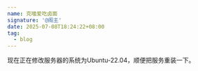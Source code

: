 ```yaml
---
name: 克喵爱吃卤面
signature: '@阁主'
date: 2025-07-08T18:24:22+08:00
tag:
  - blog
---
```

现在正在修改服务器的系统为Ubuntu-22.04，顺便把服务重装一下。